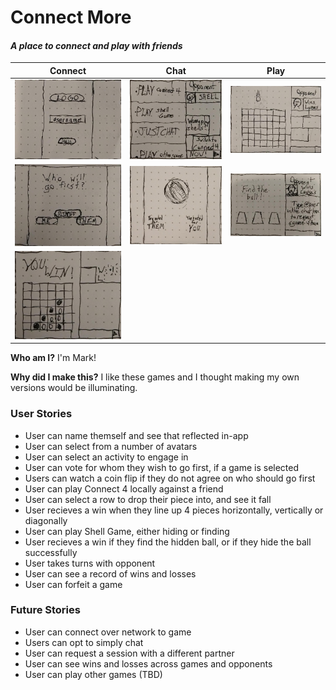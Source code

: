 # Connect More
#### _A place to connect and play with friends_

 Connect| Chat | Play
 :-:|:-:|:-:
![landing screen](/images/assets/landingScreen.jpg) | ![activity select screen](images/assets/chooseActivity.jpg) | ![playing connect 4](images/assets/playingC4.jpg)
![decide who goes first](images/assets/turnOrderAsk.jpg) | ![or let us decide for you](images/assets/coinToss.jpg) | ![playing shell game](images/assets/playingShells.jpg)
 |![This is what it looks like when you win!](images/assets/youWin.jpg)|

**Who am I?** I'm Mark!

**Why did I make this?** I like these games and I thought making my own versions would be illuminating.



### User Stories
* User can name themself and see that reflected in-app
* User can select from a number of avatars
* User can select an activity to engage in
* User can vote for whom they wish to go first, if a game is selected
* Users can watch a coin flip if they do not agree on who should go first
* User can play Connect 4 locally against a friend
* User can select a row to drop their piece into, and see it fall
* User recieves a win when they line up 4 pieces horizontally, vertically or diagonally
* User can play Shell Game, either hiding or finding
* User recieves a win if they find the hidden ball, or if they hide the ball successfully
* User takes turns with opponent
* User can see a record of wins and losses
* User can forfeit a game
### Future Stories
* User can connect over network to game
* Users can opt to simply chat
* User can request a session with a different partner
* User can see wins and losses across games and opponents
* User can play other games (TBD)

